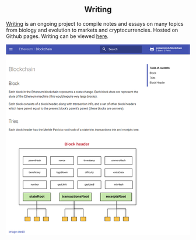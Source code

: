<center> <h2>Writing</h2> </center>

[Writing](https://github.com/jordanmmck/writing) is an ongoing project to compile notes and essays on many topics from biology and evolution to markets and cryptocurrencies. Hosted on Github pages. Writing can be viewed [here](http://www.jordanmmck.com/writing/).

<img src="/public/images/block_screen.png" alt="notes"/>
